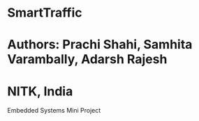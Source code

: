 # SmartTraffic
# Authors: Prachi Shahi, Samhita Varambally, Adarsh Rajesh
#          NITK, India

Embedded Systems Mini Project

